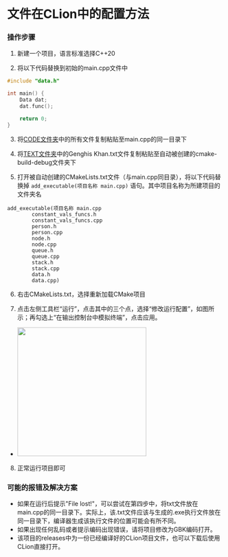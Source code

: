 # 文件在CLion中的配置方法
### 操作步骤
1. 新建一个项目，语言标准选择C++20

2. 将以下代码替换到初始的main.cpp文件中
```c++
#include "data.h"

int main() {
    Data dat;
    dat.func();

    return 0;
}
```

3. 将[CODE文件夹](https://github.com/qzddmyc/Genghis_Khan/edit/main/CONFIGURATION/CODE)中的所有文件复制粘贴至main.cpp的同一目录下

4. 将[TEXT文件夹](https://github.com/qzddmyc/Genghis_Khan/edit/main/CONFIGURATION/TEXT)中的Genghis Khan.txt文件复制粘贴至自动被创建的cmake-build-debug文件夹下

5. 打开被自动创建的CMakeLists.txt文件（与main.cpp同目录），将以下代码替换掉 `add_executable(项目名称 main.cpp)` 语句。其中项目名称为所建项目的文件夹名
```
add_executable(项目名称 main.cpp
        constant_vals_funcs.h
        constant_vals_funcs.cpp
        person.h
        person.cpp
        node.h
        node.cpp
        queue.h
        queue.cpp
        stack.h
        stack.cpp
        data.h
        data.cpp)
```

6. 右击CMakeLists.txt，选择重新加载CMake项目

7. 点击左侧工具栏“运行”，点击其中的三个点，选择“修改运行配置”，如图所示；再勾选上“在输出控制台中模拟终端”，点击应用。
- <img src="https://github.com/user-attachments/assets/e4f57338-11c7-41be-ad04-236661f95b40" style="width: 300px;"/>

8. 正常运行项目即可

### 可能的报错及解决方案
- 如果在运行后提示"File lost!"，可以尝试在第四步中，将txt文件放在main.cpp的同一目录下。实际上，该.txt文件应该与生成的.exe执行文件放在同一目录下，编译器生成该执行文件的位置可能会有所不同。
- 如果出现任何乱码或者提示编码出现错误，请将项目修改为GBK编码打开。
- 该项目的releases中为一份已经编译好的CLion项目文件，也可以下载后使用CLion直接打开。
